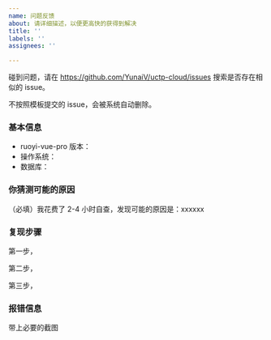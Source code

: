 ```yaml
---
name: 问题反馈
about: 请详细描述，以便更高快的获得到解决
title: ''
labels: ''
assignees: ''

---
```


碰到问题，请在 <https://github.com/YunaiV/uctp-cloud/issues> 搜索是否存在相似的 issue。

不按照模板提交的 issue，会被系统自动删除。

### 基本信息

- ruoyi-vue-pro 版本：
- 操作系统：
- 数据库：

### 你猜测可能的原因

（必填）我花费了 2-4 小时自查，发现可能的原因是：xxxxxx

### 复现步骤

第一步，

第二步，

第三步，

### 报错信息

带上必要的截图
